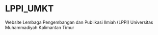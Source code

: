 # LPPI_UMKT
Website Lembaga Pengembangan dan Publikasi Ilmiah (LPPI) Universitas Muhammadiyah Kalimantan Timur
